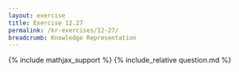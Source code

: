 ```yaml
---
layout: exercise
title: Exercise 12.27
permalink: /kr-exercises/12-27/
breadcrumb: Knowledge Representation
---
```


{% include mathjax_support %}
{% include_relative question.md %}

